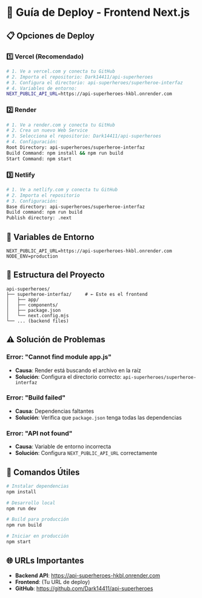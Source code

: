 # 🚀 Guía de Deploy - Frontend Next.js

## 📋 Opciones de Deploy

### 1️⃣ **Vercel (Recomendado)**
```bash
# 1. Ve a vercel.com y conecta tu GitHub
# 2. Importa el repositorio: Dark14411/api-superheroes
# 3. Configura el directorio: api-superheroes/superheroe-interfaz
# 4. Variables de entorno:
NEXT_PUBLIC_API_URL=https://api-superheroes-hkbl.onrender.com
```

### 2️⃣ **Render**
```bash
# 1. Ve a render.com y conecta tu GitHub
# 2. Crea un nuevo Web Service
# 3. Selecciona el repositorio: Dark14411/api-superheroes
# 4. Configuración:
Root Directory: api-superheroes/superheroe-interfaz
Build Command: npm install && npm run build
Start Command: npm start
```

### 3️⃣ **Netlify**
```bash
# 1. Ve a netlify.com y conecta tu GitHub
# 2. Importa el repositorio
# 3. Configuración:
Base directory: api-superheroes/superheroe-interfaz
Build command: npm run build
Publish directory: .next
```

## 🔧 Variables de Entorno

```env
NEXT_PUBLIC_API_URL=https://api-superheroes-hkbl.onrender.com
NODE_ENV=production
```

## 📁 Estructura del Proyecto

```
api-superheroes/
├── superheroe-interfaz/     # ← Este es el frontend
│   ├── app/
│   ├── components/
│   ├── package.json
│   └── next.config.mjs
└── ... (backend files)
```

## ⚠️ Solución de Problemas

### Error: "Cannot find module app.js"
- **Causa**: Render está buscando el archivo en la raíz
- **Solución**: Configura el directorio correcto: `api-superheroes/superheroe-interfaz`

### Error: "Build failed"
- **Causa**: Dependencias faltantes
- **Solución**: Verifica que `package.json` tenga todas las dependencias

### Error: "API not found"
- **Causa**: Variable de entorno incorrecta
- **Solución**: Configura `NEXT_PUBLIC_API_URL` correctamente

## 🎯 Comandos Útiles

```bash
# Instalar dependencias
npm install

# Desarrollo local
npm run dev

# Build para producción
npm run build

# Iniciar en producción
npm start
```

## 🌐 URLs Importantes

- **Backend API**: https://api-superheroes-hkbl.onrender.com
- **Frontend**: (Tu URL de deploy)
- **GitHub**: https://github.com/Dark14411/api-superheroes 